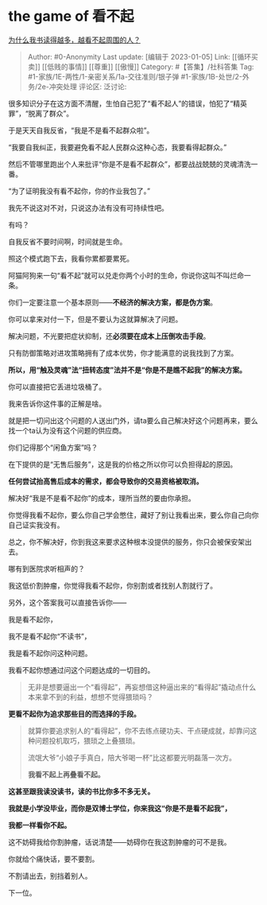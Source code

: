 # the game of 看不起
[为什么我书读得越多，越看不起周围的人？](https://www.zhihu.com/question/26828496/answer/2830201218)

> Author: #0-Anonymity
> Last update: [编辑于 2023-01-05]
> Link: [[循环买卖]] [[低贱的事情]] [[尊重]] [[傲慢]]
> Category: #【答集】/社科答集
> Tag: #1-家族/1E-两性/1-亲密关系/1a-交往准则/银子弹 #1-家族/1B-处世/2-外务/2e-冲突处理
> 评论区:
> 泛讨论:

很多知识分子在这方面不清醒，生怕自己犯了“看不起人”的错误，怕犯了“精英罪”，“脱离了群众”。

于是天天自我反省，“我是不是看不起群众啦”。

“我要自我纠正，我要避免看不起人民群众这种心态，我要看得起群众。”

然后不管哪里跑出个人来批评“你是不是看不起群众”，都要战战兢兢的灵魂清洗一番。

“为了证明我没有看不起你，你的作业我包了。”

我先不说这对不对，只说这办法有没有可持续性吧。

有吗？

自我反省不要时间啊，时间就是生命。

照这个模式跑下去，我看你累都要累死。

阿猫阿狗来一句“看不起”就可以兑走你两个小时的生命，你说你这叫不叫烂命一条。

你们一定要注意一个基本原则——**不经济的解决方案，都是伪方案**。

你可以拿来对付一下，但是不要认为这就算解决了问题。

解决问题，不光要把症状抑制，还**必须要在成本上压倒攻击手段**。

只有防御策略对进攻策略拥有了成本优势，你才能满意的说我找到了方案。

**所以，用“触及灵魂”法“扭转态度”法并不是“你是不是瞧不起我”的解决方案。**

你可以直接把它丢进垃圾桶了。

我来告诉你这件事的正解是啥。

就是把一切问出这个问题的人送出门外，请ta要么自己解决好这个问题再来，要么找一个ta认为没有这个问题的供应商。

你们记得那个“闲鱼方案”吗？

在下提供的是“无售后服务”，这是我的价格之所以你可以负担得起的原因。

**任何尝试抬高售后成本的需求，都会导致你的交易资格被取消。**

解决好“我是不是看不起你”的成本，理所当然的要由你承担。

你觉得我看不起你，要么你自己学会憋住，藏好了别让我看出来，要么你自己向你自己证实我没有。

总之，你不解决好，你到我这来要求这种根本没提供的服务，你只会被保安架出去。

哪有到医院求听相声的？

我这低价割肿瘤，你觉得我看不起你，你别割或者找别人割就行了。

另外，这个答案我可以直接告诉你——

我是看不起你，

我不是看不起你“不读书”，

我是看不起你问这种问题。

我看不起你想通过问这个问题达成的一切目的。

> 无非是想要逼出一个“看得起”，再妄想借这种逼出来的“看得起”撬动点什么本来拿不到的利益，想想不觉得猥琐吗？

**更看不起你为追求那些目的而选择的手段。**

> 就算你要追求别人的“看得起”，你不去练点硬功夫、干点硬成就，却靠问这种问题投机取巧，猥琐之上叠猥琐。
>
> 流氓大爷“小娘子手真白，陪大爷喝一杯”比这都要光明磊落一次方。
>
> **我看不起上再叠看不起。**

**这甚至跟我读没读书，读的书比你多不多无关。**

**我就是小学没毕业，而你是双博士学位，你来我这“你是不是看不起我”，**

**我都一样看你不起。**

这不妨碍我给你割肿瘤，话说清楚——妨碍你在我这割肿瘤的可不是我。

你就给个痛快话，要不要割。

不割请出去，别挡着别人。

下一位。
